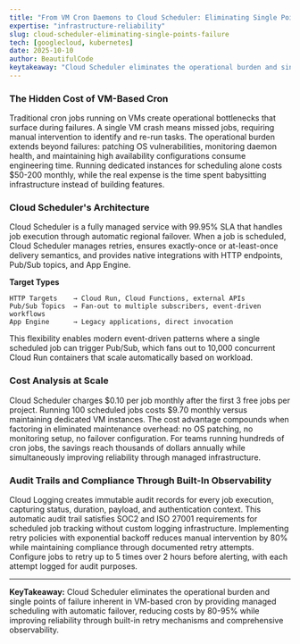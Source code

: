 ```yaml
---
title: "From VM Cron Daemons to Cloud Scheduler: Eliminating Single Points of Failure in Job Orchestration"
expertise: "infrastructure-reliability"
slug: cloud-scheduler-eliminating-single-points-failure
tech: [googlecloud, kubernetes]
date: 2025-10-10
author: BeautifulCode
keytakeaway: "Cloud Scheduler eliminates the operational burden and single points of failure inherent in VM-based cron by providing managed scheduling with automatic failover, reducing costs by 80-95% while improving reliability through built-in retry mechanisms and comprehensive observability."
---
```


### The Hidden Cost of VM-Based Cron

Traditional cron jobs running on VMs create operational bottlenecks that surface during failures. A single VM crash means missed jobs, requiring manual intervention to identify and re-run tasks. The operational burden extends beyond failures: patching OS vulnerabilities, monitoring daemon health, and maintaining high availability configurations consume engineering time. Running dedicated instances for scheduling alone costs $50-200 monthly, while the real expense is the time spent babysitting infrastructure instead of building features.

### Cloud Scheduler's Architecture

Cloud Scheduler is a fully managed service with 99.95% SLA that handles job execution through automatic regional failover. When a job is scheduled, Cloud Scheduler manages retries, ensures exactly-once or at-least-once delivery semantics, and provides native integrations with HTTP endpoints, Pub/Sub topics, and App Engine.

**Target Types**

```
HTTP Targets    → Cloud Run, Cloud Functions, external APIs
Pub/Sub Topics  → Fan-out to multiple subscribers, event-driven workflows
App Engine      → Legacy applications, direct invocation
```

This flexibility enables modern event-driven patterns where a single scheduled job can trigger Pub/Sub, which fans out to 10,000 concurrent Cloud Run containers that scale automatically based on workload.

### Cost Analysis at Scale

Cloud Scheduler charges $0.10 per job monthly after the first 3 free jobs per project. Running 100 scheduled jobs costs $9.70 monthly versus maintaining dedicated VM instances. The cost advantage compounds when factoring in eliminated maintenance overhead: no OS patching, no monitoring setup, no failover configuration. For teams running hundreds of cron jobs, the savings reach thousands of dollars annually while simultaneously improving reliability through managed infrastructure.

### Audit Trails and Compliance Through Built-In Observability

Cloud Logging creates immutable audit records for every job execution, capturing status, duration, payload, and authentication context. This automatic audit trail satisfies SOC2 and ISO 27001 requirements for scheduled job tracking without custom logging infrastructure. Implementing retry policies with exponential backoff reduces manual intervention by 80% while maintaining compliance through documented retry attempts. Configure jobs to retry up to 5 times over 2 hours before alerting, with each attempt logged for audit purposes.

---

**KeyTakeaway:** Cloud Scheduler eliminates the operational burden and single points of failure inherent in VM-based cron by providing managed scheduling with automatic failover, reducing costs by 80-95% while improving reliability through built-in retry mechanisms and comprehensive observability.
